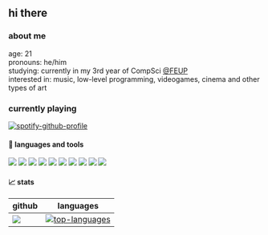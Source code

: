 ## hi there

### about me
age: 21 <br>
pronouns: he/him <br>
studying: currently in my 3rd year of CompSci [@FEUP](https://sigarra.up.pt/feup/pt/web_page.inicial) <br>
interested in: music, low-level programming, videogames, cinema and other types of art

### currently playing

[![spotify-github-profile](https://spotify-github-profile.vercel.app/api/view?uid=flux1337&cover_image=true&theme=novatorem)](https://spotify-github-profile.vercel.app/api/view?uid=flux1337&redirect=true)

#### :wrench: languages and tools 

<p>
  
  <!--- OS ---> 
  <img src="https://img.shields.io/badge/OS-Linux-informational?style=flat&logo=Linux&logoColor=white&color=2bbc8a">
  <img src="https://img.shields.io/badge/Shell-Bash-informational?style=flat&logo=GNU-ZSH&logoColor=white&color=2bbc8a">
    
  <!--- Tools --->   
  <img src="https://img.shields.io/badge/Tools-Git-informational?style=flat&logo=Git&logoColor=white&color=2bbc8a">
  
  <!--- Editors --->
  <img src="https://img.shields.io/badge/Editor-Visual%20Studio%20Code-informational?style=flat&logo=visual-studio-code&logoColor=white&color=2bbc8a">
  
  <!--- Programming languages ---> 
  <img src="https://img.shields.io/badge/Code-Python-informational?style=flat&logo=Python&logoColor=white&color=2bbc8a">
  <img src="https://img.shields.io/badge/Code-C-informational?style=flat&logo=C&logoColor=white&color=2bbc8a">
  <img src="https://img.shields.io/badge/Code-C++-informational?style=flat&logo=c%2B%2B&logoColor=white&color=2bbc8a">
  <img src="https://img.shields.io/badge/Code-PHP-informational?style=flat&logo=PHP&logoColor=white&color=2bbc8a">
  <img src="https://img.shields.io/badge/Code-JavaScript-informational?style=flat&logo=JavaScript&logoColor=white&color=2bbc8a">
  <img src="https://img.shields.io/badge/Code-Java-informational?style=flat&logo=Java&logoColor=white&color=2bbc8a">
  
</p>

#### 📈 stats
| github | languages |
|--------|---------------|
|<img align="center" src="https://github-readme-stats.vercel.app/api?username=zefluxo&count_private=true&theme=dark&show_icons=true&hide_border=true" />|[![top-languages](https://github-readme-stats.vercel.app/api/top-langs/?username=zefluxo&layout=compact&langs_count=8&theme=dark)](https://github.com/zefluxo/zefluxo)|
